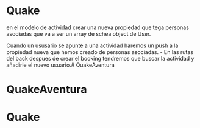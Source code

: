 # Quake
en el modelo de actividad crear una nueva propiedad que tega personas asociadas que va a ser un array de schea object de User.

Cuando un ususario se apunte a una actividad haremos un push a la propiedad nueva que hemos creado de personas asociadas.
    - En las rutas del back despues de crear el booking tendremos que buscar la actividad y añadirle el nuevo usuario.# QuakeAventura
# QuakeAventura
# Quake
